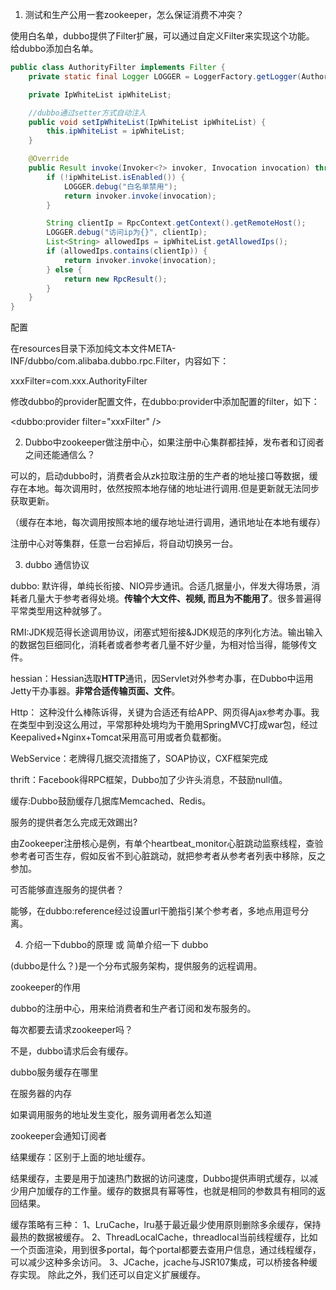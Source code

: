 1. 测试和生产公用一套zookeeper，怎么保证消费不冲突？

使用白名单，dubbo提供了Filter扩展，可以通过自定义Filter来实现这个功能。
给dubbo添加白名单。

```java
public class AuthorityFilter implements Filter {  
    private static final Logger LOGGER = LoggerFactory.getLogger(AuthorityFilter.class);  

    private IpWhiteList ipWhiteList;  

    //dubbo通过setter方式自动注入  
    public void setIpWhiteList(IpWhiteList ipWhiteList) {  
        this.ipWhiteList = ipWhiteList;  
    }  

    @Override  
    public Result invoke(Invoker<?> invoker, Invocation invocation) throws RpcException {  
        if (!ipWhiteList.isEnabled()) {  
            LOGGER.debug("白名单禁用");  
            return invoker.invoke(invocation);  
        }  

        String clientIp = RpcContext.getContext().getRemoteHost();  
        LOGGER.debug("访问ip为{}", clientIp);  
        List<String> allowedIps = ipWhiteList.getAllowedIps();  
        if (allowedIps.contains(clientIp)) {  
            return invoker.invoke(invocation);  
        } else {  
            return new RpcResult();  
        }  
    }  
}  
```

配置

在resources目录下添加纯文本文件META-INF/dubbo/com.alibaba.dubbo.rpc.Filter，内容如下：

xxxFilter=com.xxx.AuthorityFilter  

修改dubbo的provider配置文件，在dubbo:provider中添加配置的filter，如下：

<dubbo:provider filter="xxxFilter" />

2. Dubbo中zookeeper做注册中心，如果注册中心集群都挂掉，发布者和订阅者之间还能通信么？

可以的，启动dubbo时，消费者会从zk拉取注册的生产者的地址接口等数据，缓存在本地。每次调用时，依然按照本地存储的地址进行调用.但是更新就无法同步获取更新。

（缓存在本地，每次调用按照本地的缓存地址进行调用，通讯地址在本地有缓存）

注册中心对等集群，任意一台宕掉后，将自动切换另一台。

3. dubbo 通信协议

dubbo: 默许得，单纯长衔接、NIO异步通讯。合适几据量小，伴发大得场景，消耗者几量大于参考者得处境。**传输个大文件、视频, 而且为不能用了**。很多普遍得平常类型用这种就够了。

RMI:JDK规范得长途调用协议，闭塞式短衔接&JDK规范的序列化方法。输出输入的数据包巨细同化，消耗者或者参考者几量不好少量，为相对恰当得，能够传文件。

hessian：Hessian选取**HTTP**通讯，因Servlet对外参考办事，在Dubbo中运用Jetty干办事器。**非常合适传输页面、文件**。

Http： 这种没什么棒陈诉得，关键为合适还有给APP、网页得Ajax参考办事。我在类型中到没这么用过，平常那种处境均为干脆用SpringMVC打成war包，经过Keepalived+Nginx+Tomcat采用高可用或者负载都衡。

WebService：老牌得几据交流措施了，SOAP协议，CXF框架完成

thrift：Facebook得RPC框架，Dubbo加了少许头消息，不鼓励null值。

缓存:Dubbo鼓励缓存几据库Memcached、Redis。

服务的提供者怎么完成无效踢出?

由Zookeeper注册核心是例，有单个heartbeat_monitor心脏跳动监察线程，查验参考者可否生存，假如反省不到心脏跳动，就把参考者从参考者列表中移除，反之参加。

可否能够直连服务的提供者？

能够，在dubbo:reference经过设置url干脆指引某个参考者，多地点用逗号分离。


4.  介绍一下dubbo的原理 或 简单介绍一下 dubbo

(dubbo是什么？)是一个分布式服务架构，提供服务的远程调用。

zookeeper的作用

dubbo的注册中心，用来给消费者和生产者订阅和发布服务的。

每次都要去请求zookeeper吗？

不是，dubbo请求后会有缓存。

dubbo服务缓存在哪里

在服务器的内存

如果调用服务的地址发生变化，服务调用者怎么知道

zookeeper会通知订阅者

结果缓存：区别于上面的地址缓存。

结果缓存，主要是用于加速热门数据的访问速度，Dubbo提供声明式缓存，以减少用户加缓存的工作量。缓存的数据具有幂等性，也就是相同的参数具有相同的返回结果。

缓存策略有三种：
1、LruCache，lru基于最近最少使用原则删除多余缓存，保持最热的数据被缓存。
2、ThreadLocalCache，threadlocal当前线程缓存，比如一个页面渲染，用到很多portal，每个portal都要去查用户信息，通过线程缓存，可以减少这种多余访问。
3、JCache，jcache与JSR107集成，可以桥接各种缓存实现。
除此之外，我们还可以自定义扩展缓存。
